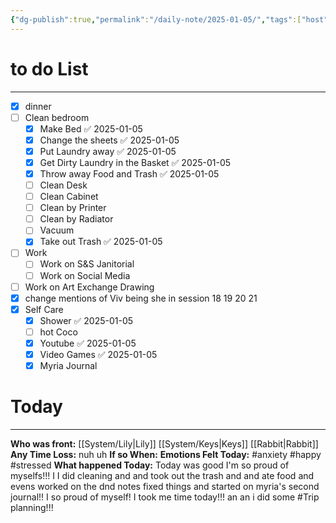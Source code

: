 ```yaml
---
{"dg-publish":true,"permalink":"/daily-note/2025-01-05/","tags":["host","anxiety"]}
---
```


# to do List
---
- [x]  dinner 
- [ ] Clean bedroom
	- [x] Make Bed ✅ 2025-01-05
	- [x] Change the sheets ✅ 2025-01-05
	- [x] Put Laundry away ✅ 2025-01-05
	- [x] Get Dirty Laundry in the Basket ✅ 2025-01-05
	- [x] Throw away Food and  Trash ✅ 2025-01-05
	- [ ] Clean Desk
	- [ ] Clean Cabinet
	- [ ] Clean by Printer 
	- [ ] Clean by Radiator
	- [ ] Vacuum 
	- [x] Take out Trash ✅ 2025-01-05
- [ ] Work
	- [ ] Work on S&S Janitorial 
	- [ ] Work on Social Media
- [ ] Work on Art Exchange Drawing
- [x] change mentions of Viv being she in session 18 19 20 21
- [x] Self Care
	- [x] Shower ✅ 2025-01-05
	- [ ] hot Coco
	- [x] Youtube ✅ 2025-01-05
	- [x] Video Games ✅ 2025-01-05
	- [x] Myria Journal 

# Today
---
**Who was front:** [[System/Lily\|Lily]] [[System/Keys\|Keys]] [[Rabbit\|Rabbit]]
**Any Time Loss:** nuh uh
**If so When:**
**Emotions Felt Today:** #anxiety #happy #stressed 
**What happened Today:**
Today was good I'm so proud of myselfs!!! I I did cleaning and and took out the trash and and ate food and evens worked on the dnd notes fixed things and started on myria's second journal!! I so proud of myself! I took me time today!!! an an i did some #Trip planning!!!